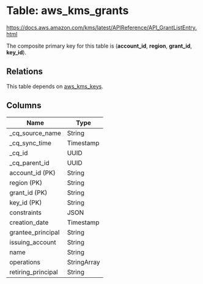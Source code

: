 # Table: aws_kms_grants

https://docs.aws.amazon.com/kms/latest/APIReference/API_GrantListEntry.html

The composite primary key for this table is (**account_id**, **region**, **grant_id**, **key_id**).

## Relations
This table depends on [aws_kms_keys](aws_kms_keys.md).

## Columns
| Name          | Type          |
| ------------- | ------------- |
|_cq_source_name|String|
|_cq_sync_time|Timestamp|
|_cq_id|UUID|
|_cq_parent_id|UUID|
|account_id (PK)|String|
|region (PK)|String|
|grant_id (PK)|String|
|key_id (PK)|String|
|constraints|JSON|
|creation_date|Timestamp|
|grantee_principal|String|
|issuing_account|String|
|name|String|
|operations|StringArray|
|retiring_principal|String|
